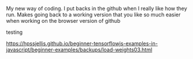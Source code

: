 My new way of coding. I put backs in the github when I really like how they run. 
Makes going back to a working version that you like so much easier when working on the browser version of github

testing

https://hpssjellis.github.io/beginner-tensorflowjs-examples-in-javascript/beginner-examples/backups/load-weights03.html
